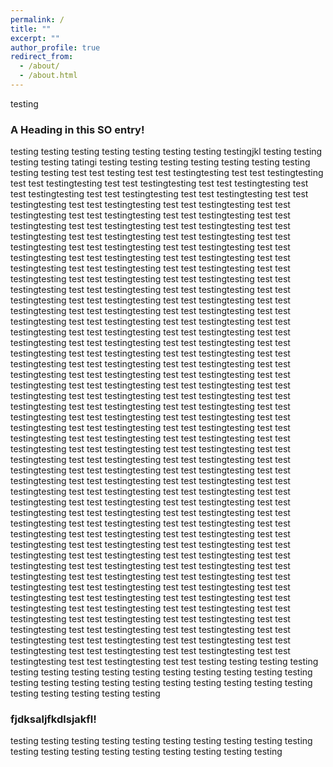 ```yaml
---
permalink: /
title: ""
excerpt: ""
author_profile: true
redirect_from: 
  - /about/
  - /about.html
---
```


testing


### <a name="head1234"></a>A Heading in this SO entry!
testing
testing
testing
testing
testing
testing
testing
testingjkl
testing
testing
testing
testing
tatingi
testing
testing
testing
testing
testing
testing
testing
testing
testing test test testing test test 
testingtesting test test 
testingtesting test test 
testingtesting test test 
testingtesting test test 
testingtesting test test 
testingtesting test test 
testingtesting test test 
testingtesting test test 
testingtesting test test 
testingtesting test test 
testingtesting test test 
testingtesting test test 
testingtesting test test 
testingtesting test test 
testingtesting test test 
testingtesting test test 
testingtesting test test 
testingtesting test test 
testingtesting test test 
testingtesting test test 
testingtesting test test 
testingtesting test test 
testingtesting test test 
testingtesting test test 
testingtesting test test 
testingtesting test test 
testingtesting test test 
testingtesting test test 
testingtesting test test 
testingtesting test test 
testingtesting test test 
testingtesting test test 
testingtesting test test 
testingtesting test test 
testingtesting test test 
testingtesting test test 
testingtesting test test 
testingtesting test test 
testingtesting test test 
testingtesting test test 
testingtesting test test 
testingtesting test test 
testingtesting test test 
testingtesting test test 
testingtesting test test 
testingtesting test test 
testingtesting test test 
testingtesting test test 
testingtesting test test 
testingtesting test test 
testingtesting test test 
testingtesting test test 
testingtesting test test 
testingtesting test test 
testingtesting test test 
testingtesting test test 
testingtesting test test 
testingtesting test test 
testingtesting test test 
testingtesting test test 
testingtesting test test 
testingtesting test test 
testingtesting test test 
testingtesting test test 
testingtesting test test 
testingtesting test test 
testingtesting test test 
testingtesting test test 
testingtesting test test 
testingtesting test test 
testingtesting test test 
testingtesting test test 
testingtesting test test 
testingtesting test test 
testingtesting test test 
testingtesting test test 
testingtesting test test 
testingtesting test test 
testingtesting test test 
testingtesting test test 
testingtesting test test 
testingtesting test test 
testingtesting test test 
testingtesting test test 
testingtesting test test 
testingtesting test test 
testingtesting test test 
testingtesting test test 
testingtesting test test 
testingtesting test test 
testingtesting test test 
testingtesting test test 
testingtesting test test 
testingtesting test test 
testingtesting test test 
testingtesting test test 
testingtesting test test 
testingtesting test test 
testingtesting test test 
testingtesting test test 
testingtesting test test 
testingtesting test test 
testingtesting test test 
testingtesting test test 
testingtesting test test 
testingtesting test test 
testingtesting test test 
testingtesting test test 
testingtesting test test 
testingtesting test test 
testingtesting test test 
testingtesting test test 
testingtesting test test 
testingtesting test test 
testingtesting test test 
testingtesting test test 
testingtesting test test 
testingtesting test test 
testingtesting test test 
testingtesting test test 
testingtesting test test 
testingtesting test test 
testingtesting test test 
testingtesting test test 
testingtesting test test 
testingtesting test test 
testingtesting test test 
testingtesting test test 
testingtesting test test 
testingtesting test test 
testingtesting test test 
testingtesting test test 
testingtesting test test 
testingtesting test test 
testingtesting test test 
testingtesting test test 
testingtesting test test 
testingtesting test test 
testingtesting test test 
testing
testing
testing
testing
testing
testing
testing
testing
testing
testing
testing
testing
testing
testing
testing
testing
testing
testing
testing
testing
testing
testing
testing
testing
testing
testing
testing
testing
testing


### <a name="hd15"></a>fjdksaljfkdlsjakfl!
testing
testing
testing
testing
testing
testing
testing
testing
testing
testing
testing
testing
testing
testing
testing
testing
testing
testing
testing